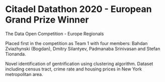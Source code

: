 # Citadel Datathon 2020 - European Grand Prize Winner

The Data Open Competition - Europe Regionals

Placed first in the competition as Team 1 with four members: Bahdan Zviazhynski (Bogdan), Dmitry Silantyev, Padmanaba Srinivasan and Stefan Tionanda.

Novel identification of gentrification using clustering algorithm. Dataset including census tract, crime rate and housing prices in New York metropolitan area.
